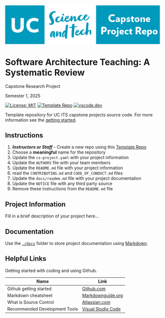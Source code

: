 ![logo](../docs/images/capstone-logo.png)

# Software Architecture Teaching: A Systematic Review

Capstone Research Project 

Semester 1, 2025

[![License: MIT](https://img.shields.io/badge/License-MIT-yellow.svg)](https://opensource.org/licenses/MIT)
[![Template Repo](https://img.shields.io/badge/Template-%20Repo-blue)](https://github.com/new?template_name=its-capstone-repo-template&template_owner=UC-SciTech)
[![vscode.dev](https://img.shields.io/badge/vscode-dev-blue)](https://vscode.dev)

Template repository for UC ITS capstone projects source code. For more information see the [getting started](./docs/getting-started-with-source-control.md).

## Instructions

1. ***Instructors or Staff*** - Create a new repo using this [Template Repo](https://github.com/new?template_name=its-capstone-repo-template&template_owner=UC-SciTech)
1. Choose a **meaningful** name for the repository
1. Update the `cs-project.yaml` with your project information
1. Update the `AUTHORS` file with your team members
1. Update the `README.md` file with your project information
1. read the `CONTRIBUTING.md` and `CODE_OF_CONDUCT.md` files
1. Update the `docs/readme.md` file with your project documentation
1. Update the `NOTICE` file with any third party source
1. Remove these instructions from the `README.md` file

## Project Information

Fill in a brief description of your project here...

## Documentation

Use the [`./docs`](./docs/readme.md) folder to store project documentation using [Markdown](https://docs.github.com/en/get-started/writing-on-github/getting-started-with-writing-and-formatting-on-github).

## Helpful Links

Getting started with coding and using Github.

| Name | Link |
| ---- | ---- |
| Github getting started | [Github.com](https://docs.github.com/en/get-started/using-git) |
| Markdown cheatsheet | [Markdownguide.org](https://www.markdownguide.org/cheat-sheet) |
| What is Source Control | [Atlassian.com](https://www.atlassian.com/git/tutorials/what-is-version-control) |
| Recommended Development Tools | [Visual Studio Code](https://code.visualstudio.com/) |
